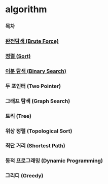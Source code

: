 # algorithm

### 목차
### [완전탐색 (Brute Force)](https://github.com/jjb8966/algorithm/blob/main/BOJ/brute_force/brute_force.md)
### [정렬 (Sort)](https://github.com/jjb8966/algorithm/blob/main/BOJ/sort/sort.md)
### [이분 탐색 (Binary Search)](https://github.com/jjb8966/algorithm/blob/main/BOJ/two_pointer/two_pointer.md)
### 두 포인터 (Two Pointer)
### 그래프 탐색 (Graph Search)
### 트리 (Tree)
### 위상 정렬 (Topological Sort)
### 최단 거리 (Shortest Path)
### 동적 프로그래밍 (Dynamic Programming)
### 그리디 (Greedy)
